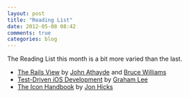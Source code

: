 ```yaml
---
layout: post
title: "Reading List"
date: 2012-05-08 08:42
comments: true
categories: blog
---
```


The Reading List this month is a bit more varied than the last.

* [The Rails View] by [John Athayde] and [Bruce Williams]
* [Test-Driven iOS Development] by [Graham Lee]
* [The Icon Handbook] by [Jon Hicks]


[The Rails View]: http://pragprog.com/book/warv/the-rails-view
[John Athayde]: http://www.boboroshi.com/
[Bruce Williams]: http://codefluency.com/
[Test-Driven iOS Development]: http://www.amazon.com/Test-Driven-iOS-Development-Developers-Library/dp/0321774183
[Graham Lee]: http://blog.securemacprogramming.com/
[The Icon Handbook]: http://www.fivesimplesteps.com/products/the-icon-handbook
[Jon Hicks]: http://hicksdesign.co.uk